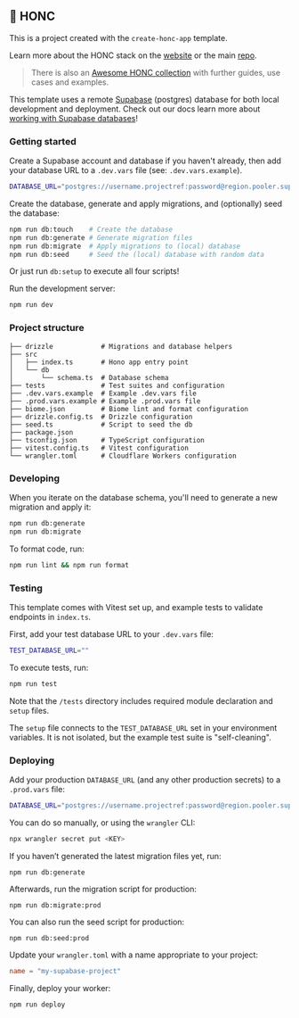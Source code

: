 ## 🪿 HONC

This is a project created with the `create-honc-app` template. 

Learn more about the HONC stack on the [website](https://honc.dev) or the main [repo](https://github.com/fiberplane/create-honc-app).

> There is also an [Awesome HONC collection](https://github.com/fiberplane/awesome-honc) with further guides, use cases and examples.

This template uses a remote [Supabase](https://supabase.com/) (postgres) database for both local development and deployment. Check out our docs learn more about [working with Supabase databases](https://docs.honc.dev/stack/databases/#supabase)!

### Getting started

Create a Supabase account and database if you haven't already, then add your database URL to a `.dev.vars` file (see: `.dev.vars.example`).

```sh
DATABASE_URL="postgres://username.projectref:password@region.pooler.supabase.com:port/postgres"
```

Create the database, generate and apply migrations, and (optionally) seed the database:

```sh
npm run db:touch    # Create the database
npm run db:generate # Generate migration files
npm run db:migrate  # Apply migrations to (local) database
npm run db:seed     # Seed the (local) database with random data
```

Or just run `db:setup` to execute all four scripts!

Run the development server:

```sh
npm run dev
```

### Project structure

```#
├── drizzle            # Migrations and database helpers
├── src
│   ├── index.ts       # Hono app entry point
│   └── db
│       └── schema.ts  # Database schema
├── tests              # Test suites and configuration
├── .dev.vars.example  # Example .dev.vars file
├── .prod.vars.example # Example .prod.vars file
├── biome.json         # Biome lint and format configuration
├── drizzle.config.ts  # Drizzle configuration
├── seed.ts            # Script to seed the db
├── package.json
├── tsconfig.json      # TypeScript configuration
├── vitest.config.ts   # Vitest configuration
└── wrangler.toml      # Cloudflare Workers configuration
```

### Developing

When you iterate on the database schema, you'll need to generate a new migration and apply it:
```sh
npm run db:generate
npm run db:migrate
```

To format code, run:

```bash
npm run lint && npm run format
```

### Testing

This template comes with Vitest set up, and example tests to validate endpoints in `index.ts`.

First, add your test database URL to your `.dev.vars` file:

```sh
TEST_DATABASE_URL=""
```

To execute tests, run:

```sh
npm run test
```

Note that the `/tests` directory includes required module declaration and `setup` files.

The `setup` file connects to the `TEST_DATABASE_URL` set in your environment variables. It is not isolated, but the example test suite is "self-cleaning".

### Deploying

Add your production `DATABASE_URL` (and any other production secrets) to a `.prod.vars` file:

```sh
DATABASE_URL="postgres://username.projectref:password@region.pooler.supabase.com:port/postgres"
```

You can do so manually, or using the `wrangler` CLI:

```sh
npx wrangler secret put <KEY>
```

If you haven’t generated the latest migration files yet, run:
```shell
npm run db:generate
```

Afterwards, run the migration script for production:
```shell
npm run db:migrate:prod
```

You can also run the seed script for production:
```shell
npm run db:seed:prod
```

Update your `wrangler.toml` with a name appropriate to your project:

```toml
name = "my-supabase-project"
```

Finally, deploy your worker:

```sh
npm run deploy
```
